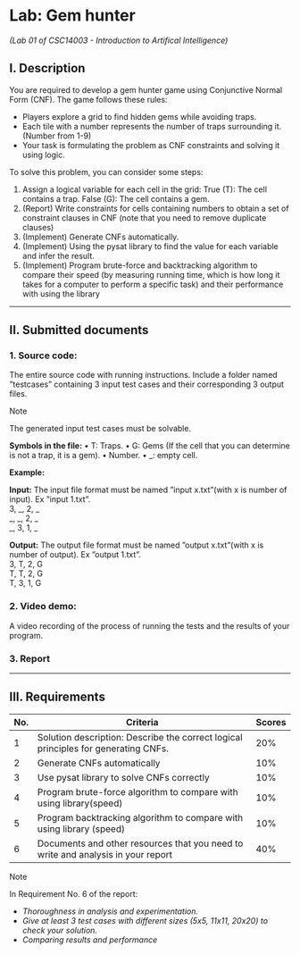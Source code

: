 # Lab: Gem hunter
_(Lab 01 of CSC14003 - Introduction to Artifical Intelligence)_

## I. Description

You are required to develop a gem hunter game using Conjunctive Normal Form (CNF). The game follows these rules:
  - Players explore a grid to find hidden gems while avoiding traps.
  - Each tile with a number represents the number of traps surrounding it. (Number from 1-9)
  - Your task is formulating the problem as CNF constraints and solving it using logic.

To solve this problem, you can consider some steps:
  1. Assign a logical variable for each cell in the grid: True (T): The cell contains a trap. False (G): The cell contains a gem.
  2. (Report) Write constraints for cells containing numbers to obtain a set of constraint clauses in CNF (note that you need to remove duplicate clauses)
  3. (Implement) Generate CNFs automatically.
  4. (Implement) Using the pysat library to find the value for each variable and infer the result.
  5. (Implement) Program brute-force and backtracking algorithm to compare their speed (by measuring running time, which is how long it takes for a computer to perform a specific task) and their performance with using the library

---

## II. Submitted documents

### 1. Source code:

The entire source code with running instructions. Include a folder named ”testcases” containing 3 input test cases and their corresponding 3 output files. 

> [!Note]
> The generated input test cases must be solvable.

**Symbols in the file:**
  • T: Traps.
  • G: Gems (If the cell that you can determine is not a trap, it is a gem).
  • Number.
  • _: empty cell.
  
**Example:**

**Input:** 
The input file format must be named ”input x.txt”(with x is number of input). Ex ”input 1.txt”. <br>
3, _, 2, _ <br>
_, _, 2, _ <br>
_, 3, 1, _ 

**Output:** 
The output file format must be named ”output x.txt”(with x is number of output). Ex ”output 1.txt”. <br>
3, T, 2, G <br>
T, T, 2, G <br>
T, 3, 1, G 

### 2. Video demo: 

A video recording of the process of running the tests and the results of your program.


### 3. Report

---

## III. Requirements

| No. | Criteria                                                                                           | Scores |
|-----|----------------------------------------------------------------------------------------------------|--------|
| 1   | Solution description: Describe the correct logical principles for generating CNFs.                 |  20%   |
| 2   | Generate CNFs automatically                                                                        |  10%   |
| 3   | Use pysat library to solve CNFs correctly                                                          |  10%   |
| 4   | Program brute-force algorithm to compare with using library(speed)                                 |  10%   |
| 5   | Program backtracking algorithm to compare with using library (speed)                               |  10%   |
| 6   | Documents and other resources that you need to write and analysis in your report                   |  40%   |

> [!Note]
> In Requirement No. 6 of the report:
> - _Thoroughness in analysis and experimentation._ <br>
> - _Give at least 3 test cases with different sizes (5x5, 11x11, 20x20) to check your solution._ <br>
> - _Comparing results and performance_
 
